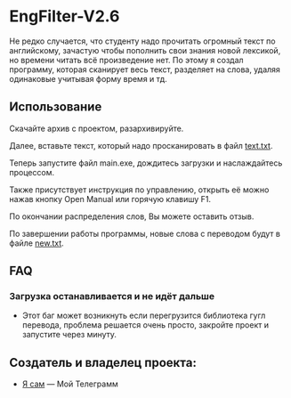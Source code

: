 # EngFilter-V2.6
Не редко случается, что студенту надо прочитать огромный текст по английскому, зачастую чтобы пополнить свои знания новой лексикой, но времени читать всё произведение нет. По этому я создал программу, которая сканирует весь текст, разделяет на слова, удаляя одинаковые учитывая форму время и тд.

## Использование
Скачайте архив с проектом, разархивируйте.

Далее, вставьте текст, который надо просканировать в файл [text.txt](./text.txt).

Теперь запустите файл main.exe, дождитесь загрузки и наслаждайтесь процессом.

Также присутствует инструкция по управлению, открыть её можно нажав кнопку Open Manual или горячую клавишу F1.

По окончании распределения слов, Вы можете оставить отзыв.

По завершении работы программы, новые слова с переводом будут в файле [new.txt](./new.txt).

## FAQ

### Загрузка останавливается и не идёт дальше
- Этот баг может возникнуть если перегрузится библиотека гугл перевода, проблема решается очень просто, закройте проект и запустите через минуту.

## Создатель и владелец проекта:

- [Я сам](https://t.me/timacdc) — Мой Телеграмм